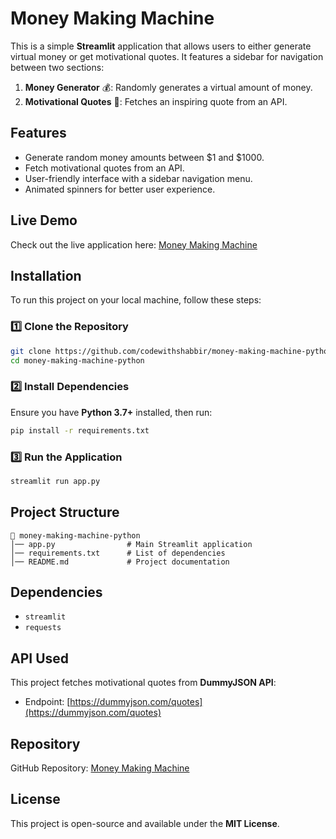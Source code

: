 # Money Making Machine

This is a simple **Streamlit** application that allows users to either generate virtual money or get motivational quotes. It features a sidebar for navigation between two sections:

1. **Money Generator** 💰: Randomly generates a virtual amount of money.
2. **Motivational Quotes** 🌟: Fetches an inspiring quote from an API.

## Features
- Generate random money amounts between $1 and $1000.
- Fetch motivational quotes from an API.
- User-friendly interface with a sidebar navigation menu.
- Animated spinners for better user experience.

## Live Demo
Check out the live application here: [Money Making Machine](https://money-making-machine-codewithshabbir.streamlit.app/)

## Installation
To run this project on your local machine, follow these steps:

### 1️⃣ Clone the Repository
```bash
git clone https://github.com/codewithshabbir/money-making-machine-python.git
cd money-making-machine-python
```

### 2️⃣ Install Dependencies
Ensure you have **Python 3.7+** installed, then run:
```bash
pip install -r requirements.txt
```

### 3️⃣ Run the Application
```bash
streamlit run app.py
```

## Project Structure
```
📂 money-making-machine-python
│── app.py                # Main Streamlit application
│── requirements.txt      # List of dependencies
│── README.md             # Project documentation
```

## Dependencies
- `streamlit`
- `requests`

## API Used
This project fetches motivational quotes from **DummyJSON API**:
- Endpoint: [https://dummyjson.com/quotes](https://dummyjson.com/quotes)

## Repository
GitHub Repository: [Money Making Machine](https://github.com/codewithshabbir/money-making-machine-python)

## License
This project is open-source and available under the **MIT License**.
